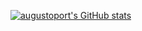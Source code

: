 [![augustoport's GitHub stats](https://github-readme-stats.vercel.app/api?username=augustoport)](https://github.com/augustoport/github-readme-stats)

<!-- ### [![Top Langs](https://github-readme-stats.vercel.app/api/top-langs/?username=augustoport)](https://github.com/augustoport/github-readme-stats)-->

<!--
**augustoport/augustoport** is a ✨ _special_ ✨ repository because its `README.md` (this file) appears on your GitHub profile.

Here are some ideas to get you started:

- 🔭 I’m currently working on ...
- 🌱 I’m currently learning ...
- 👯 I’m looking to collaborate on ...
- 🤔 I’m looking for help with ...
- 💬 Ask me about ...
- 📫 How to reach me: ...
- 😄 Pronouns: ...
- ⚡ Fun fact: ...


-->
